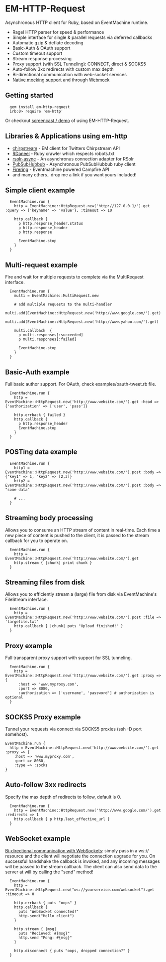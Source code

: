 EM-HTTP-Request
===============

Asynchronous HTTP client for Ruby, based on EventMachine runtime.

- Ragel HTTP parser for speed & performance
- Simple interface for single & parallel requests via deferred callbacks
- Automatic gzip & deflate decoding
- Basic-Auth & OAuth support
- Custom timeout support
- Stream response processing
- Proxy support (with SSL Tunneling): CONNECT, direct & SOCKS5
- Auto-follow 3xx redirects with custom max depth
- Bi-directional communication with web-socket services
- [Native mocking support](http://wiki.github.com/igrigorik/em-http-request/mocking-httprequest) and through [Webmock](http://github.com/bblimke/webmock)

Getting started
---------------

      gem install em-http-request
      irb:0> require 'em-http'

Or checkout [screencast / demo](http://everburning.com/news/eventmachine-screencast-em-http-request/) of using EM-HTTP-Request.

Libraries & Applications using em-http
--------------------------------------

- [chirpstream](http://github.com/joshbuddy/chirpstream) - EM client for Twitters Chirpstream API
- [RDaneel](http://github.com/hasmanydevelopers/RDaneel) - Ruby crawler which respects robots.txt
- [rsolr-async](http://github.com/mwmitchell/rsolr-async) - An asynchronus connection adapter for RSolr
- [PubSubHubbub](http://github.com/igrigorik/PubSubHubbub) - Asynchronous PubSubHubbub ruby client
- [Firering](http://github.com/EmmanuelOga/firering) - Eventmachine powered Campfire API
- and many others.. drop me a link if you want yours included!

Simple client example
---------------------

      EventMachine.run {
        http = EventMachine::HttpRequest.new('http://127.0.0.1/').get :query => {'keyname' => 'value'}, :timeout => 10

        http.callback {
          p http.response_header.status
          p http.response_header
          p http.response

          EventMachine.stop
        }
      }

Multi-request example
---------------------

Fire and wait for multiple requests to complete via the MultiRequest interface.

      EventMachine.run {
        multi = EventMachine::MultiRequest.new

        # add multiple requests to the multi-handler
        multi.add(EventMachine::HttpRequest.new('http://www.google.com/').get)
        multi.add(EventMachine::HttpRequest.new('http://www.yahoo.com/').get)

        multi.callback  {
          p multi.responses[:succeeded]
          p multi.responses[:failed]

          EventMachine.stop
        }
      }

Basic-Auth example
------------------

Full basic author support. For OAuth, check examples/oauth-tweet.rb file.

      EventMachine.run {
        http = EventMachine::HttpRequest.new('http://www.website.com/').get :head => {'authorization' => ['user', 'pass']}

        http.errback { failed }
        http.callback {
          p http.response_header
          EventMachine.stop
        }
      }


POSTing data example
--------------------

      EventMachine.run {
        http1 = EventMachine::HttpRequest.new('http://www.website.com/').post :body => {"key1" => 1, "key2" => [2,3]}
        http2 = EventMachine::HttpRequest.new('http://www.website.com/').post :body => "some data"

        # ...
      }

Streaming body processing
-------------------------

Allows you to consume an HTTP stream of content in real-time. Each time a new piece of content is pushed
to the client, it is passed to the stream callback for you to operate on.

      EventMachine.run {
        http = EventMachine::HttpRequest.new('http://www.website.com/').get
        http.stream { |chunk| print chunk }
      }

Streaming files from disk
-------------------------
Allows you to efficiently stream a (large) file from disk via EventMachine's FileStream interface.

      EventMachine.run {
        http = EventMachine::HttpRequest.new('http://www.website.com/').post :file => 'largefile.txt'
        http.callback { |chunk| puts "Upload finished!" }
      }

Proxy example
-------------
Full transparent proxy support with support for SSL tunneling.

      EventMachine.run {
        http = EventMachine::HttpRequest.new('http://www.website.com/').get :proxy => {
          :host => 'www.myproxy.com',
          :port => 8080,
          :authorization => ['username', 'password'] # authorization is optional
      }

SOCKS5 Proxy example
-------------
Tunnel your requests via connect via SOCKS5 proxies (ssh -D port somehost).

    EventMachine.run {
      http = EventMachine::HttpRequest.new('http://www.website.com/').get :proxy => {
        :host => 'www.myproxy.com',
        :port => 8080,
        :type => :socks
    }

Auto-follow 3xx redirects
-------------------------

Specify the max depth of redirects to follow, default is 0.

      EventMachine.run {
        http = EventMachine::HttpRequest.new('http://www.google.com/').get :redirects => 1
        http.callback { p http.last_effective_url }
      }

WebSocket example
-----------------

[Bi-directional communication with WebSockets](http://www.igvita.com/2009/12/22/ruby-websockets-tcp-for-the-browser/): simply pass in a ws:// resource and the client will negotiate the connection upgrade for you. On successful handshake the callback is invoked, and any incoming messages will be passed to the stream callback. The client can also send data to the server at will by calling the "send" method!

      EventMachine.run {
        http = EventMachine::HttpRequest.new("ws://yourservice.com/websocket").get :timeout => 0

        http.errback { puts "oops" }
        http.callback {
          puts "WebSocket connected!"
          http.send("Hello client")
        }

        http.stream { |msg|
          puts "Recieved: #{msg}"
          http.send "Pong: #{msg}"
        }

        http.disconnect { puts "oops, dropped connection?" }
      }
